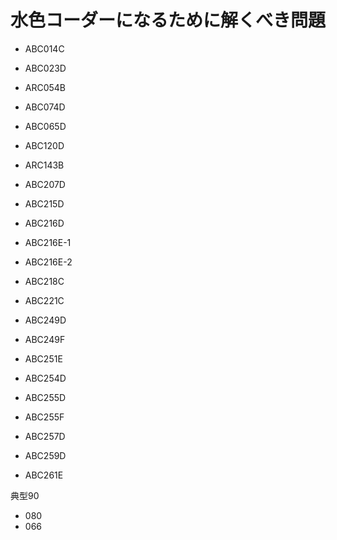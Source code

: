 # 水色コーダーになるために解くべき問題

- ABC014C
- ABC023D
- ARC054B
- ABC074D
- ABC065D
- ABC120D
- ARC143B

- ABC207D
- ABC215D
- ABC216D
- ABC216E-1
- ABC216E-2
- ABC218C
- ABC221C
- ABC249D
- ABC249F
- ABC251E
- ABC254D
- ABC255D
- ABC255F
- ABC257D
- ABC259D
- ABC261E

典型90 
- 080
- 066